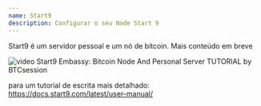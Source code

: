 ```yaml
---
name: Start9
description: Configurar o seu Node Start 9
---
```


Start9 é um servidor pessoal e um nó de bitcoin.
Mais conteúdo em breve

![video](https://www.youtube.com/watch?v=DKBJ3_3ZomU)
Start9 Embassy: Bitcoin Node And Personal Server TUTORIAL by BTCsession

para um tutorial de escrita mais detalhado: https://docs.start9.com/latest/user-manual/
